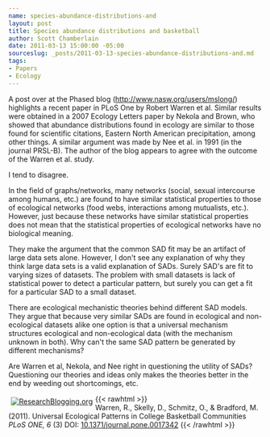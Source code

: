 ```yaml
--- 
name: species-abundance-distributions-and
layout: post
title: Species abundance distributions and basketball
author: Scott Chamberlain
date: 2011-03-13 15:00:00 -05:00
sourceslug: _posts/2011-03-13-species-abundance-distributions-and.md
tags: 
- Papers
- Ecology
---
```


A post over at the Phased blog (http://www.nasw.org/users/mslong/) highlights a recent paper in PLoS One by Robert Warren et al. Similar results were obtained in a 2007 Ecology Letters paper by Nekola and Brown, who showed that abundance distributions found in ecology are similar to those found for scientific citations, Eastern North American precipitation, among other things. A similar argument was made by Nee et al. in 1991 (in the journal PRSL-B). The author of the blog appears to agree with the outcome of the Warren et al. study.

I tend to disagree.

In the field of graphs/networks, many networks (social, sexual intercourse among humans, etc.) are found to have similar statistical properties to those of ecological networks (food webs, interactions among mutualists, etc.). However, just because these networks have similar statistical properties does not mean that the statistical properties of ecological networks have no biological meaning.

They make the argument that the common SAD fit may be an artifact of large data sets alone. However, I don't see any explanation of why they think large data sets is a valid explanation of SADs. Surely SAD's are fit to varying sizes of datasets. The problem with small datasets is lack of statistical power to detect a particular pattern, but surely you can get a fit for a particular SAD to a small dataset.

There are ecological mechanistic theories behind different SAD models. They argue that because very similar SADs are found in ecological and non-ecological datasets alike one option is that a universal mechanism structures ecological and non-ecological data (with the mechanism unknown in both). Why can't the same SAD pattern be generated by different mechanisms? 

Are Warren et al, Nekola, and Nee right in questioning the utility of SADs? Questioning our theories and ideas only makes the theories better in the end by weeding out shortcomings, etc.

{{< rawhtml >}}
<span style="float: left; padding-bottom: 5px; padding-left: 5px; padding-right: 5px; padding-top: 5px;"><a href="http://www.researchblogging.org/"><img alt="ResearchBlogging.org" src="http://www.researchblogging.org/public/citation_icons/rb2_large_white.png" style="border: 0;" /></a></span><br /><span class="Z3988" title="ctx_ver=Z39.88-2004&amp;rft_val_fmt=info%3Aofi%2Ffmt%3Akev%3Amtx%3Ajournal&amp;rft.jtitle=PLoS+ONE&amp;rft_id=info%3Adoi%2F10.1371%2Fjournal.pone.0017342&amp;rfr_id=info%3Asid%2Fresearchblogging.org&amp;rft.atitle=Universal+Ecological+Patterns+in+College+Basketball+Communities&amp;rft.issn=1932-6203&amp;rft.date=2011&amp;rft.volume=6&amp;rft.issue=3&amp;rft.spage=0&amp;rft.epage=&amp;rft.artnum=http%3A%2F%2Fdx.plos.org%2F10.1371%2Fjournal.pone.0017342&amp;rft.au=Warren%2C+R.&amp;rft.au=Skelly%2C+D.&amp;rft.au=Schmitz%2C+O.&amp;rft.au=Bradford%2C+M.&amp;rfe_dat=bpr3.included=1;bpr3.tags=Ecology+%2F+Conservation">Warren, R., Skelly, D., Schmitz, O., &amp; Bradford, M. (2011). Universal Ecological Patterns in College Basketball Communities <span style="font-style: italic;">PLoS ONE, 6</span> (3) DOI: <a href="http://dx.doi.org/10.1371/journal.pone.0017342" rev="review">10.1371/journal.pone.0017342</a></span>
{{< /rawhtml >}}
